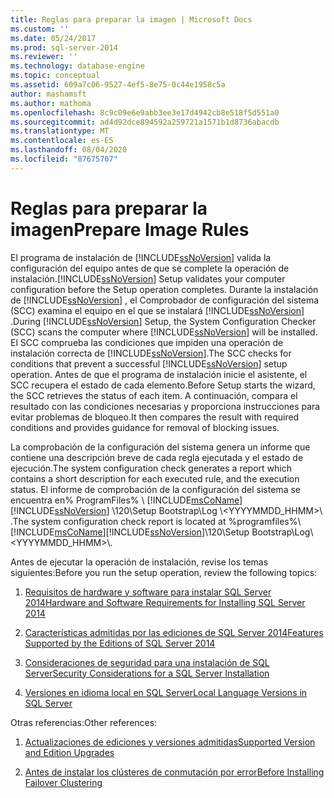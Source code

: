 ```yaml
---
title: Reglas para preparar la imagen | Microsoft Docs
ms.custom: ''
ms.date: 05/24/2017
ms.prod: sql-server-2014
ms.reviewer: ''
ms.technology: database-engine
ms.topic: conceptual
ms.assetid: 609a7c06-9527-4ef5-8e75-0c44e1958c5a
author: mashamsft
ms.author: mathoma
ms.openlocfilehash: 8c9c09e6e9abb3ee3e17d4942cb8e518f5d551a0
ms.sourcegitcommit: ad4d92dce894592a259721a1571b1d8736abacdb
ms.translationtype: MT
ms.contentlocale: es-ES
ms.lasthandoff: 08/04/2020
ms.locfileid: "87675707"
---
```

# <a name="prepare-image-rules"></a><span data-ttu-id="308af-102">Reglas para preparar la imagen</span><span class="sxs-lookup"><span data-stu-id="308af-102">Prepare Image Rules</span></span>
  <span data-ttu-id="308af-103">El programa de instalación de [!INCLUDE[ssNoVersion](../../includes/ssnoversion-md.md)] valida la configuración del equipo antes de que se complete la operación de instalación.</span><span class="sxs-lookup"><span data-stu-id="308af-103">[!INCLUDE[ssNoVersion](../../includes/ssnoversion-md.md)] Setup validates your computer configuration before the Setup operation completes.</span></span> <span data-ttu-id="308af-104">Durante la instalación de [!INCLUDE[ssNoVersion](../../includes/ssnoversion-md.md)] , el Comprobador de configuración del sistema (SCC) examina el equipo en el que se instalará [!INCLUDE[ssNoVersion](../../includes/ssnoversion-md.md)] .</span><span class="sxs-lookup"><span data-stu-id="308af-104">During [!INCLUDE[ssNoVersion](../../includes/ssnoversion-md.md)] Setup, the System Configuration Checker (SCC) scans the computer where [!INCLUDE[ssNoVersion](../../includes/ssnoversion-md.md)] will be installed.</span></span> <span data-ttu-id="308af-105">El SCC comprueba las condiciones que impiden una operación de instalación correcta de [!INCLUDE[ssNoVersion](../../includes/ssnoversion-md.md)].</span><span class="sxs-lookup"><span data-stu-id="308af-105">The SCC checks for conditions that prevent a successful [!INCLUDE[ssNoVersion](../../includes/ssnoversion-md.md)] setup operation.</span></span> <span data-ttu-id="308af-106">Antes de que el programa de instalación inicie el asistente, el SCC recupera el estado de cada elemento.</span><span class="sxs-lookup"><span data-stu-id="308af-106">Before Setup starts the wizard, the SCC retrieves the status of each item.</span></span> <span data-ttu-id="308af-107">A continuación, compara el resultado con las condiciones necesarias y proporciona instrucciones para evitar problemas de bloqueo.</span><span class="sxs-lookup"><span data-stu-id="308af-107">It then compares the result with required conditions and provides guidance for removal of blocking issues.</span></span>  
  
 <span data-ttu-id="308af-108">La comprobación de la configuración del sistema genera un informe que contiene una descripción breve de cada regla ejecutada y el estado de ejecución.</span><span class="sxs-lookup"><span data-stu-id="308af-108">The system configuration check generates a report which contains a short description for each executed rule, and the execution status.</span></span> <span data-ttu-id="308af-109">El informe de comprobación de la configuración del sistema se encuentra en% ProgramFiles% \\ [!INCLUDE[msCoName](../../includes/msconame-md.md)] [!INCLUDE[ssNoVersion](../../includes/ssnoversion-md.md)] \120\Setup Bootstrap\Log \\<YYYYMMDD_HHMM>\\ .</span><span class="sxs-lookup"><span data-stu-id="308af-109">The system configuration check report is located at %programfiles%\\[!INCLUDE[msCoName](../../includes/msconame-md.md)][!INCLUDE[ssNoVersion](../../includes/ssnoversion-md.md)]\120\Setup Bootstrap\Log\\<YYYYMMDD_HHMM>\\.</span></span>  
  
 <span data-ttu-id="308af-110">Antes de ejecutar la operación de instalación, revise los temas siguientes:</span><span class="sxs-lookup"><span data-stu-id="308af-110">Before you run the setup operation, review the following topics:</span></span>  
  
1.  [<span data-ttu-id="308af-111">Requisitos de hardware y software para instalar SQL Server 2014</span><span class="sxs-lookup"><span data-stu-id="308af-111">Hardware and Software Requirements for Installing SQL Server 2014</span></span>](hardware-and-software-requirements-for-installing-sql-server.md)  
  
2.  [<span data-ttu-id="308af-112">Características admitidas por las ediciones de SQL Server 2014</span><span class="sxs-lookup"><span data-stu-id="308af-112">Features Supported by the Editions of SQL Server 2014</span></span>](../../../2014/getting-started/features-supported-by-the-editions-of-sql-server-2014.md)  
  
3.  [<span data-ttu-id="308af-113">Consideraciones de seguridad para una instalación de SQL Server</span><span class="sxs-lookup"><span data-stu-id="308af-113">Security Considerations for a SQL Server Installation</span></span>](../../../2014/sql-server/install/security-considerations-for-a-sql-server-installation.md)  
  
4.  [<span data-ttu-id="308af-114">Versiones en idioma local en SQL Server</span><span class="sxs-lookup"><span data-stu-id="308af-114">Local Language Versions in SQL Server</span></span>](../../../2014/sql-server/install/local-language-versions-in-sql-server.md)  
  
 <span data-ttu-id="308af-115">Otras referencias:</span><span class="sxs-lookup"><span data-stu-id="308af-115">Other references:</span></span>  
  
1.  [<span data-ttu-id="308af-116">Actualizaciones de ediciones y versiones admitidas</span><span class="sxs-lookup"><span data-stu-id="308af-116">Supported Version and Edition Upgrades</span></span>](../../database-engine/install-windows/supported-version-and-edition-upgrades.md)  
  
2.  [<span data-ttu-id="308af-117">Antes de instalar los clústeres de conmutación por error</span><span class="sxs-lookup"><span data-stu-id="308af-117">Before Installing Failover Clustering</span></span>](../failover-clusters/install/before-installing-failover-clustering.md)  
  
  
